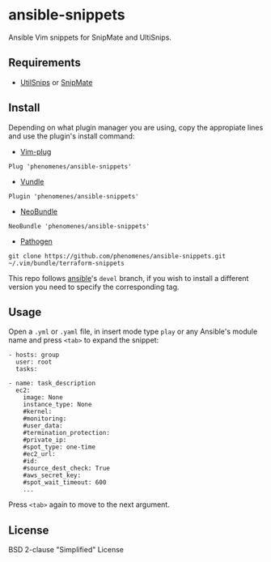 # ansible-snippets

Ansible Vim snippets for SnipMate and UltiSnips.

## Requirements

* [UtilSnips](https://github.com/SirVer/ultisnips) or [SnipMate](https://github.com/garbas/vim-snipmate)

## Install

Depending on what plugin manager you are using, copy the appropiate lines and
use the plugin's install command:

* [Vim-plug](https://github.com/junegunn/vim-plug)

```vim
Plug 'phenomenes/ansible-snippets'
```

* [Vundle](https://github.com/gmarik/vundle)

```vim
Plugin 'phenomenes/ansible-snippets'
```

* [NeoBundle](https://github.com/Shougo/neobundle.vim)

```vim
NeoBundle 'phenomenes/ansible-snippets'
```

* [Pathogen](https://github.com/tpope/vim-pathogen)

```shell
git clone https://github.com/phenomenes/ansible-snippets.git ~/.vim/bundle/terraform-snippets
```

This repo follows [ansible](https://github.com/ansible/ansible)'s `devel`
branch, if you wish to install a different version you need to specify the
corresponding tag.

## Usage

Open a `.yml` or `.yaml` file, in insert mode type `play` or any Ansible's
module name and press `<tab>` to expand the snippet:

```
- hosts: group
  user: root
  tasks:

- name: task_description
  ec2:
    image: None
    instance_type: None
    #kernel:
    #monitoring:
    #user_data:
    #termination_protection:
    #private_ip:
    #spot_type: one-time
    #ec2_url:
    #id:
    #source_dest_check: True
    #aws_secret_key:
    #spot_wait_timeout: 600
    ...
```

Press `<tab>` again to move to the next argument.

## License

BSD 2-clause "Simplified" License

